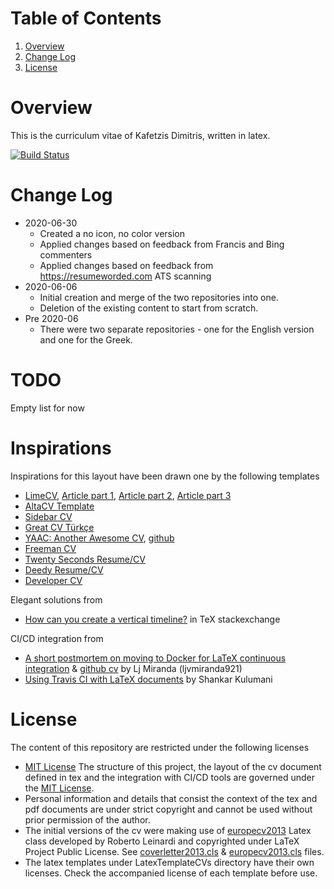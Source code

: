 # Table of Contents
1. [Overview](#Ooerview)
2. [Change Log](#change-log)
3. [License](#license)

# Overview
This is the curriculum vitae of Kafetzis Dimitris, written in latex.

[![Build Status](https://travis-ci.com/amolofos/CVKafetzisDimitris.svg?token=WmFepTN2ADiZVawdTQqx&branch=master)](https://travis-ci.com/amolofos/CVKafetzisDimitris)

# Change Log
* 2020-06-30
    * Created a no icon, no color version
    * Applied changes based on feedback from Francis and Bing commenters
    * Applied changes based on feedback from https://resumeworded.com ATS scanning
* 2020-06-06
    * Initial creation and merge of the two repositories into one.
    * Deletion of the existing content to start from scratch.
* Pre 2020-06
    * There were two separate repositories - one for the English
version and one for the Greek.

# TODO
Empty list for now

# Inspirations
Inspirations for this layout have been drawn one by the following templates
* [LimeCV](https://github.com/opieters/limecv), [Article part 1](https://olivierpieters.be/blog/2017/09/12/designing-a-cv-in-latex-part-1), [Article part 2](https://olivierpieters.be/blog/2017/10/02/designing-a-cv-in-latex-part-2), [Article part 3](https://olivierpieters.be/blog/2017/10/29/designing-a-cv-in-latex-part-3)
* [AltaCV Template](https://www.overleaf.com/latex/templates/altacv-template/trgqjpwnmtgv)
* [Sidebar CV](https://www.overleaf.com/latex/templates/sidebar-cv/kssfdykmmdvz)
* [Great CV Türkçe](https://www.overleaf.com/latex/templates/great-cv-turkce/fphpdpqbjfbk)
* [YAAC: Another Awesome CV](https://www.overleaf.com/latex/templates/awesome-source-cv/wrdjtkkytqcw), [github](https://www.github.com/darwiin/yaac-another-awesome-cv)
* [Freeman CV](http://www.latextemplates.com/template/freeman-cv)
* [Twenty Seconds Resume/CV](http://www.latextemplates.com/template/twenty-seconds-resumecv)
* [Deedy Resume/CV](http://www.latextemplates.com/template/deedy-resume-cv)
* [Developer CV](http://www.latextemplates.com/template/developer-cv)

Elegant solutions from
* [How can you create a vertical timeline?](https://tex.stackexchange.com/questions/196794/how-can-you-create-a-vertical-timeline) in TeX stackexchange

CI/CD integration from
* [A short postmortem on moving to Docker for LaTeX continuous integration](https://ljvmiranda921.github.io/notebook/2018/04/23/postmortem-shift-to-docker/) & [github cv](https://github.com/ljvmiranda921/cv) by Lj Miranda (ljvmiranda921)
* [Using Travis CI with LaTeX documents](https://shankarkulumani.com/2018/10/travis-and-latex.html) by Shankar Kulumani

# License
The content of this repository are restricted under the following licenses
* [MIT License](MIT_License)
The structure of this project, the layout of the cv document defined in tex
and the integration with CI/CD tools are governed under the [MIT License](MIT_License).
* Personal information and details that consist the context of the tex and pdf
documents are under strict copyright and cannot be used without prior permission
of the author.
* The initial versions of the cv were making use of [europecv2013](https://github.com/leinardi/europecv2013) Latex class
developed by Roberto Leinardi and copyrighted under LaTeX Project Public License.
See [coverletter2013.cls](coverletter2013.cls) & [europecv2013.cls](europecv2013.cls) files.
* The latex templates under LatexTemplateCVs directory have their own licenses.
Check the accompanied license of each template before use.
